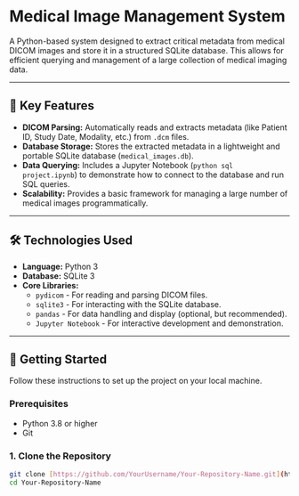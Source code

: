 # Medical Image Management System

A Python-based system designed to extract critical metadata from medical DICOM images and store it in a structured SQLite database. This allows for efficient querying and management of a large collection of medical imaging data.

---

## 📂 Key Features

* **DICOM Parsing:** Automatically reads and extracts metadata (like Patient ID, Study Date, Modality, etc.) from `.dcm` files.
* **Database Storage:** Stores the extracted metadata in a lightweight and portable SQLite database (`medical_images.db`).
* **Data Querying:** Includes a Jupyter Notebook (`python sql project.ipynb`) to demonstrate how to connect to the database and run SQL queries.
* **Scalability:** Provides a basic framework for managing a large number of medical images programmatically.

---

## 🛠️ Technologies Used

* **Language:** Python 3
* **Database:** SQLite 3
* **Core Libraries:**
    * `pydicom` - For reading and parsing DICOM files.
    * `sqlite3` - For interacting with the SQLite database.
    * `pandas` - For data handling and display (optional, but recommended).
    * `Jupyter Notebook` - For interactive development and demonstration.

---

## 🚀 Getting Started

Follow these instructions to set up the project on your local machine.

### Prerequisites

* Python 3.8 or higher
* Git

### 1. Clone the Repository

```bash
git clone [https://github.com/YourUsername/Your-Repository-Name.git](https://github.com/YourUsername/Your-Repository-Name.git)
cd Your-Repository-Name
